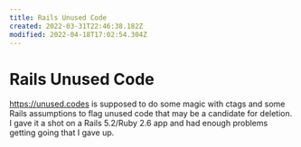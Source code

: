 ```yaml
---
title: Rails Unused Code
created: 2022-03-31T22:46:38.182Z
modified: 2022-04-18T17:02:54.304Z
---
```


# Rails Unused Code

https://unused.codes is supposed to do some magic with ctags and some Rails assumptions to flag unused code that may be a candidate for deletion. I gave it a shot on a Rails 5.2/Ruby 2.6 app and had enough problems getting going that I gave up.


